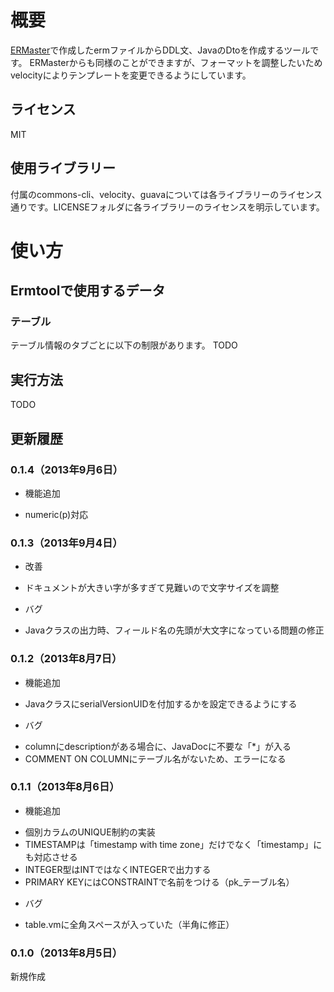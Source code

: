 # 概要
[ERMaster](http://ermaster.sourceforge.net/index_ja.html)で作成したermファイルからDDL文、JavaのDtoを作成するツールです。
ERMasterからも同様のことができますが、フォーマットを調整したいためvelocityによりテンプレートを変更できるようにしています。

## ライセンス
MIT

## 使用ライブラリー
付属のcommons-cli、velocity、guavaについては各ライブラリーのライセンス通りです。LICENSEフォルダに各ライブラリーのライセンスを明示しています。

# 使い方
## Ermtoolで使用するデータ
### テーブル
テーブル情報のタブごとに以下の制限があります。
TODO

## 実行方法
TODO

## 更新履歴
### 0.1.4（2013年9月6日）
* 機能追加
 - numeric(p)対応

### 0.1.3（2013年9月4日）
* 改善
 - ドキュメントが大きい字が多すぎて見難いので文字サイズを調整
* バグ
 - Javaクラスの出力時、フィールド名の先頭が大文字になっている問題の修正

### 0.1.2（2013年8月7日）
* 機能追加
 - JavaクラスにserialVersionUIDを付加するかを設定できるようにする
* バグ
 - columnにdescriptionがある場合に、JavaDocに不要な「*」が入る
 - COMMENT ON COLUMNにテーブル名がないため、エラーになる

### 0.1.1（2013年8月6日）
* 機能追加
 - 個別カラムのUNIQUE制約の実装
 - TIMESTAMPは「timestamp with time zone」だけでなく「timestamp」にも対応させる
 - INTEGER型はINTではなくINTEGERで出力する
 - PRIMARY KEYにはCONSTRAINTで名前をつける（pk_テーブル名）
* バグ
 - table.vmに全角スペースが入っていた（半角に修正）

### 0.1.0（2013年8月5日）
新規作成
